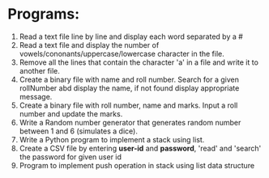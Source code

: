 # Programs:  
<ol>
  <li>Read a text file line by line and display each word separated by a # </li>
  <li>Read a text file and display the number of vowels/cononants/uppercase/lowercase character in the file.</li>
  <li>Remove all the lines that contain the character 'a' in a file and write it to another file.</li>
  <li>Create a binary file with name and roll number. Search for a given rollNumber abd display the name, if not found display appropriate message.</li>
  <li>Create a binary file with roll number, name and marks. Input a roll number and update the marks.</li>
  <li>Write a Random number generator that generates random number between 1 and 6 (simulates a dice).</li>
  <li>Write a Python program to implement a stack using list. </li>
  <li>Create a CSV file by entering <b>user-id</b> and <b>password</b>, 'read' and 'search' the password for given user id</li>
  <li>Program to implement push operation in stack using list data structure</li>
</ol>
